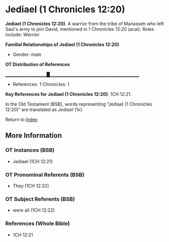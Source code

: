 # Jediael (1 Chronicles 12:20)
**Jediael (1 Chronicles 12:20)**. 
A warrior from the tribe of Manasseh who left Saul's army to join David, mentioned in 1 Chronicles 12:20 (acai). 
Roles include: 
_Warrior_. 




**Familial Relationships of Jediael (1 Chronicles 12:20)**


* Gender: male


**OT Distribution of References**

▁▁▁▁▁▁▁▁▁▁▁▁█▁▁▁▁▁▁▁▁▁▁▁▁▁▁▁▁▁▁▁▁▁▁▁▁▁▁
* References: 1 Chronicles: 1



**Key References for Jediael (1 Chronicles 12:20)**: 
1CH 12:21. 


In the Old Testament (BSB), words representing “Jediael (1 Chronicles 12:20)” are translated as 
*Jediael* (1x). 




Return to [Index](00-Index.md)

## More Information

### OT Instances (BSB)

* Jediael (1CH 12:21)



### OT Pronominal Referents (BSB)

* They (1CH 12:22)



### OT Subject Referents (BSB)

* were all (1CH 12:22)



### References (Whole Bible)

* 1CH 12:21



